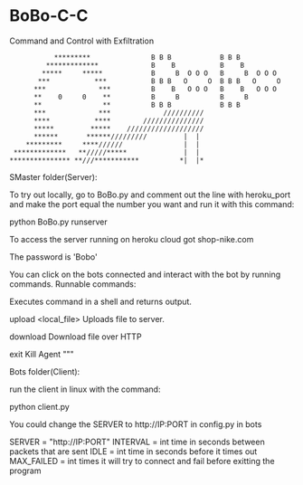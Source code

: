# BoBo-C-C
Command and Control with Exfiltration


               *********               B B B            B B B
             *************             B    B           B    B
            *****     *****            B     B  O O O   B     B  O O O
           ***           ***           B B B   O     O  B B B   O     O
          ***             ***          B    B   O O O   B    B   O O O
          **    0     0    **          B     B          B     B
          **               **          B B B            B B B
          ***             ***             //////////
          ****           ****        ///////////////
          *****         *****    ///////////////////
          ******       ******/////////         |  |
        *********     ****//////               |  |
     *************   **/////*****              |  |
    *************** **///***********          *|  |*
 

SMaster folder(Server):

To try out locally, go to BoBo.py and comment out the line with heroku_port and 
make the port equal the number you want and run it with this command:

python BoBo.py runserver

To access the server running on heroku cloud got shop-nike.com

The password is 'Bobo'

You can click on the bots connected and interact with the bot by running commands.
Runnable commands:

<any shell command>
Executes command in a shell and returns output.

upload <local_file>
Uploads file to server.

download <url> <destination>
Download file over HTTP

exit
Kill Agent
"""

Bots folder(Client):

run the client in linux with the command:

python client.py

You could change the SERVER to http://IP:PORT in config.py in bots

SERVER = "http://IP:PORT"
INTERVAL = int time in seconds between packets that are sent
IDLE = int time in seconds before it times out
MAX_FAILED = int times it will try to connect and fail before exitting the program
